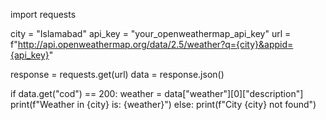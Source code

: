 import requests

city = "Islamabad"
api_key = "your_openweathermap_api_key"
url = f"http://api.openweathermap.org/data/2.5/weather?q={city}&appid={api_key}"

response = requests.get(url)
data = response.json()

if data.get("cod") == 200:
    weather = data["weather"][0]["description"]
    print(f"Weather in {city} is: {weather}")
else:
    print(f"City {city} not found")
